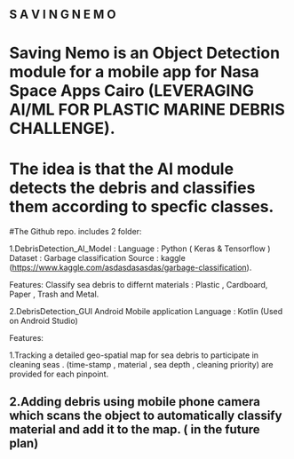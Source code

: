 S  A  V I N G     N  E  M  O
----------------------

# Saving Nemo is an Object Detection module for a mobile app for Nasa Space Apps Cairo (LEVERAGING AI/ML FOR PLASTIC MARINE DEBRIS CHALLENGE).


# The idea is that the AI module detects the debris and classifies them according to specfic classes.

#The Github repo. includes 2 folder:

1.DebrisDetection_AI_Model :
Language : Python ( Keras & Tensorflow )
Dataset : Garbage classification 
Source : kaggle (https://www.kaggle.com/asdasdasasdas/garbage-classification).

Features: Classify sea debris to differnt materials : Plastic , Cardboard, Paper , Trash and Metal.

2.DebrisDetection_GUI
Android Mobile application 
Language : Kotlin (Used on Android Studio)

Features:

1.Tracking a detailed geo-spatial map for sea debris to participate in cleaning seas . 
(time-stamp , material , sea depth , cleaning priority) are provided for each pinpoint.

2.Adding debris using mobile phone camera which scans the object to automatically classify material and add it to the map. ( in the future plan)
-------------------------------------------------
